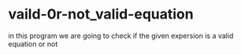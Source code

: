 # vaild-0r-not_valid-equation
 in this program we are going to check if the given expersion is a valid equation or not
